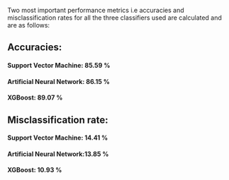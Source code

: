 Two most important performance metrics i.e accuracies and misclassification rates for all the three classifiers used are calculated and are as follows:
## Accuracies:

#### Support Vector Machine:     85.59 %
#### Artificial Neural Network:  86.15 %
#### XGBoost:                  	89.07 %

## Misclassification rate:

#### Support Vector Machine: 	14.41 %
#### Artificial Neural Network:13.85 %
#### XGBoost:                	10.93 %

